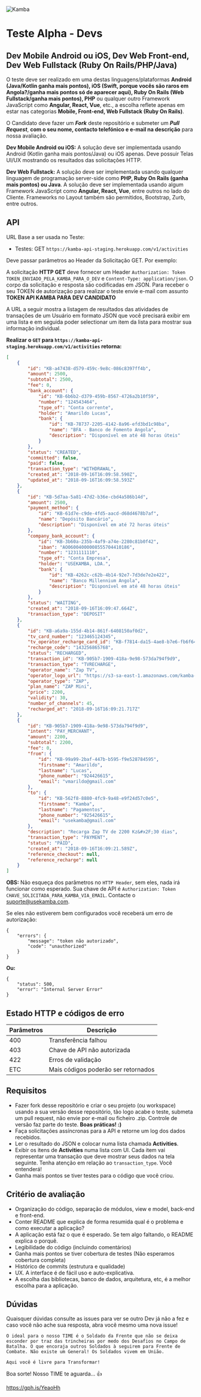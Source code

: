 ![Kamba](app-logo.png)

# Teste Alpha - Devs 

## Dev Mobile Android ou iOS, Dev Web Front-end, Dev Web Fullstack (Ruby On Rails/PHP/Java)
O teste deve ser realizado em uma destas linguagens/plataformas **Android (Java/Kotlin ganha mais pontos), iOS (Swift, porque vocês são raros em Angola?/ganha mais pontos só de aparecer aqui), Ruby On Rails (Web Fullstack/ganha mais pontos), PHP** ou qualquer outro Framework JavaScript como **Angular, React, Vue**, etc., a escolha reflete apenas em estar nas categorias **Mobile, Front-end, Web Fullstack (Ruby On Rails)**.

O Candidato deve fazer um ***Fork*** deste repositório e submeter um ***Pull Request***, **com o seu nome, contacto telefónico e e-mail na descrição** para nossa avaliação.

**Dev Mobile Android ou iOS:** A solução deve ser implementada usando Android (Kotlin ganha mais pontos/Java) ou iOS apenas. Deve possuir Telas UI/UX mostrando os resultados das solicitações HTTP.

**Dev Web Fullstack:** A solução deve ser implementada usando qualquer linguagem de programação server-side como **PHP, Ruby On Rails (ganha mais pontos) ou Java**. A solução deve ser implementada usando algum Framework JavaScript como **Angular, React, Vue**, entre outros no lado do Cliente. Frameworks no Layout também são permitidos, Bootstrap, Zurb, entre outros.

## API

URL Base a ser usada no Teste:
- Testes: GET `https://kamba-api-staging.herokuapp.com/v1/activities`

Deve passar parâmetros ao Header da Solicitação GET. Por exemplo:

A solicitação **HTTP GET** deve fornecer um Header `Authorization: Token TOKEN_ENVIADO_PELA_KAMBA_PARA_O_DEV` e `Content-Type: application/json`. O corpo da solicitação e resposta são codificadas em JSON. Para receber o seu TOKEN de autorização para realizar o teste envie e-mail com assunto **TOKEN API KAMBA PARA DEV CANDIDATO**

A URL a seguir mostra a listagem de resultados das atividades de transações de um Usuário em formato JSON que você precisará exibir em uma lista e em seguida poder selectionar um item da lista para mostrar sua informação individual.

**Realizar o `GET` para `https://kamba-api-staging.herokuapp.com/v1/activities` retorna:**
```json
[
    {
        "id": "KB-a47438-d579-459c-9e8c-086c8397ff4b",
        "amount": 2500,
        "subtotal": 2500,
        "fee": 0,
        "bank_account": {
            "id": "KB-6b6b2-d379-459b-8567-4726a2b10f59",
            "number": "124543464",
            "type_of": "Conta corrente",
            "holder": "Amarildo Lucas",
            "bank": {
                "id": "KB-78737-2205-4142-8a96-efd3bd1c98ba",
                "name": "BFA - Banco de Fomento Angola",
                "description": "Disponível em até 48 horas úteis"
            }
        },
        "status": "CREATED",
        "committed": false,
        "paid": false,
        "transaction_type": "WITHDRAWAL",
        "created_at": "2018-09-16T16:09:58.590Z",
        "updated_at": "2018-09-16T16:09:58.593Z"
    },
    {
        "id": "KB-5d7aa-5a81-47d2-b36e-cbd4a586b14d",
        "amount": 2500,
        "payment_method": {
            "id": "KB-61d7e-c9de-4fd5-aacd-d68d4678b7af",
            "name": "Depósito Bancário",
            "description": "Disponível em até 72 horas úteis"
        },
        "company_bank_account": {
            "id": "KB-3b60a-235b-4af9-a74e-2280c81b0f42",
            "iban": "AO06004000008555704410186",
            "number": "1231111110",
            "type_of": "Conta Empresa",
            "holder": "USEKAMBA, LDA.",
            "bank": {
                "id": "KB-4262c-c62b-4b14-92e7-7d3de7e2e422",
                "name": "Banco Millennium Angola",
                "description": "Disponível em até 48 horas úteis"
            }
        },
        "status": "WAITING",
        "created_at": "2018-09-16T16:09:47.664Z",
        "transaction_type": "DEPOSIT"
    },
    {
        "id": "KB-a6a9a-155d-4b14-861f-6408150af0d2",
        "tv_card_number": "123465124345",
        "tv_operator_recharge_card_id": "KB-f7814-da15-4ae8-b7e6-fb6f6476ff4e",
        "recharge_code": "143256865768",
        "status": "RECHARGED",
        "transaction_id": "KB-905b7-1909-418a-9e98-573da794f9d9",
        "transaction_type": "TVRECHARGE",
        "operator_name": "Zap TV",
        "operator_logo_url": "https://s3-sa-east-1.amazonaws.com/kamba-images/tv-recharge-operators/ZapLogo.png",
        "operator_type": "ZAP",
        "plan_name": "ZAP Mini",
        "price": 2200,
        "validity": 30,
        "number_of_channels": 45,
        "recharged_at": "2018-09-16T16:09:21.717Z"
    },
    {
        "id": "KB-905b7-1909-418a-9e98-573da794f9d9",
        "intent": "PAY_MERCHANT",
        "amount": 2200,
        "subtotal": 2200,
        "fee": 0,
        "from": {
            "id": "KB-99a99-2baf-447b-b595-f9e528784595",
            "firstname": "Amarildo",
            "lastname": "Lucas",
            "phone_number": "924426615",
            "email": "vmarildo@gmail.com"
        },
        "to": {
            "id": "KB-562f8-8880-4fc9-9a48-e9f24d57c0e5",
            "firstname": "Kamba",
            "lastname": "Pagamentos",
            "phone_number": "925426615",
            "email": "usekamba@gmail.com"
        },
        "description": "Recarga Zap TV de 2200 Kz&#x2F;30 dias",
        "transaction_type": "PAYMENT",
        "status": "PAID",
        "created_at": "2018-09-16T16:09:21.589Z",
        "reference_checkout": null,
        "reference_recharge": null
    }
]
```

**OBS:** Não esqueça dos parâmetros no `HTTP Header`, sem eles, nada irá funcionar como esperado. Sua chave de API é `Authorization: Token CHAVE_SOLICITADA_PARA_KAMBA_VIA_EMAIL`. Contacte o suporte@usekamba.com.

Se eles não estiverem bem configurados você receberá um erro de autorização:
```
{
    "errors": {
        "message": "token não autorizado",
        "code": "unauthorized"
    }
}
```

**Ou:**
```
{
    "status": 500,
    "error": "Internal Server Error"
}
```

## Estado HTTP e códigos de erro
Parâmetros | Descrição
--------- | -----------
400 | Transferência falhou
403 | Chave de API não autorizada
422 | Erros de validação
ETC | Mais códigos poderão ser retornados

## Requisitos
- Fazer fork desse repositório e criar o seu projeto (ou workspace) usando a sua versão desse repositório, tão logo acabe o teste, submeta um pull request, não envie por e-mail ou ficheiro .zip. Controle de versão faz parte do teste. **Boas práticas! :)**
- Faça solicitações assíncronas para a API e retorne um log dos dados recebidos.
- Ler o resultado do JSON e colocar numa lista chamada **Activities**.
- Exibir os itens de **Activities** numa lista com UI. Cada item vai representar uma transação que deve mostrar seus dados na tela seguinte. Tenha atenção em relação ao `transaction_type`. Você entenderá!
- Ganha mais pontos se tiver testes para o código que você criou.


## Critério de avaliação
- Organização do código, separação de módulos, view e model, back-end e front-end.
- Conter README que explica de forma resumida qual é o problema e como executar a aplicação?
- A aplicação está faz o que é esperado. Se tem algo faltando, o README explica o porquê.
- Legibilidade do código (incluindo comentários)
- Ganha mais pontos se tiver cobertura de testes (Não esperamos cobertura completa)
- Histórico de commits (estrutura e qualidade)
- UX. A interface é de fácil uso e auto-explicativa. 
- A escolha das bibliotecas, banco de dados, arquitetura, etc, é a melhor escolha para a aplicação.

## Dúvidas
Quaisquer dúvidas consulte as issues para ver se outro Dev já não a fez e caso você não ache sua resposta, abra você mesmo uma nova issue!

```
O ideal para o nosso TIME é o Soldado da Frente que não se deixa esconder por traz das trincheiras por medo dos Desafios no Campo de Batalha. O que encoraja outros Soldados à seguirem para Frente de Combate. Não existe um General! Os Soldados vivem em União.

Aqui você é livre para Transformar!
```

Boa sorte! Nosso TIME te aguarda... 👍

https://gph.is/YeaoHh
